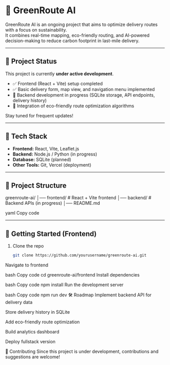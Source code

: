 # 🌱 GreenRoute AI

GreenRoute AI is an ongoing project that aims to optimize delivery routes with a focus on sustainability.  
It combines real-time mapping, eco-friendly routing, and AI-powered decision-making to reduce carbon footprint in last-mile delivery.

---

## 🚧 Project Status
This project is currently **under active development**.  
- ✅ Frontend (React + Vite) setup completed  
- ✅ Basic delivery form, map view, and navigation menu implemented  
- 🚧 Backend development in progress (SQLite storage, API endpoints, delivery history)  
- 🚧 Integration of eco-friendly route optimization algorithms

Stay tuned for frequent updates!

---

## 🔧 Tech Stack
- **Frontend:** React, Vite, Leaflet.js  
- **Backend:** Node.js / Python (in progress)  
- **Database:** SQLite (planned)  
- **Other Tools:** Git, Vercel (deployment)

---

## 📂 Project Structure
greenroute-ai/
│── frontend/ # React + Vite frontend
│── backend/ # Backend APIs (in progress)
│── README.md

yaml
Copy code

---

## 🚀 Getting Started (Frontend)
1. Clone the repo  
   ```bash
   git clone https://github.com/yourusername/greenroute-ai.git
Navigate to frontend

bash
Copy code
cd greenroute-ai/frontend
Install dependencies

bash
Copy code
npm install
Run the development server

bash
Copy code
npm run dev
🛠️ Roadmap
 Implement backend API for delivery data

 Store delivery history in SQLite

 Add eco-friendly route optimization

 Build analytics dashboard

 Deploy fullstack version

🤝 Contributing
Since this project is under development, contributions and suggestions are welcome!
